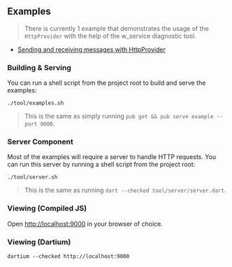 Examples
--------

> There is currently 1 example that demonstrates the usage of the `HttpProvider` with the help of the w_service diagnostic tool.

- [Sending and receiving messages with HttpProvider](http_provider)


### Building & Serving
You can run a shell script from the project root to build and serve the examples:
```
./tool/examples.sh
```

> This is the same as simply running `pub get && pub serve example --port 9000`.


### Server Component
Most of the examples will require a server to handle HTTP requests. You can run this server by running a shell script from the project root:
```
./tool/server.sh
```

> This is the same as running `dart --checked tool/server/server.dart`.


### Viewing (Compiled JS)
Open [http://localhost:9000](http://localhost:9000) in your browser of choice.

### Viewing (Dartium)
```
dartium --checked http://localhost:9000
```